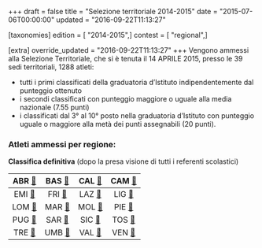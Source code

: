 +++
draft = false
title = "Selezione territoriale 2014-2015"
date = "2015-07-06T00:00:00"
updated = "2016-09-22T11:13:27"

[taxonomies]
edition = [ "2014-2015",]
contest = [ "regional",]

[extra]
override_updated = "2016-09-22T11:13:27"
+++
Vengono ammessi alla Selezione Territoriale, che si è tenuta il 14 APRILE 2015, presso le 39 sedi territoriali, 1288 atleti:

- tutti i primi classificati della graduatoria d’Istituto indipendentemente dal punteggio ottenuto
- i secondi classificati con punteggio maggiore o uguale alla media nazionale (7.55 punti)
- i classificati dal 3° al 10° posto nella graduatoria d’Istituto con punteggio uguale o maggiore alla metà dei punti assegnabili (20 punti).

### Atleti ammessi per regione:

**Classifica definitiva** (dopo la presa visione di tutti i referenti scolastici)

| ABR [🔗](/oldsite/82/abr2015.pdf)  | BAS [🔗](/oldsite/82/bas2015.pdf)  | CAL [🔗](/oldsite/82/cal2015.pdf)  | CAM [🔗](/oldsite/82/cam_2015.pdf) |
| :--------------------------------: | :------------------------------: | :------------------------------: | :------------------------------: |
| EMI [🔗](/oldsite/82/emi_2015.pdf) | FRI [🔗](/oldsite/82/fvg_2015.pdf) | LAZ [🔗](/oldsite/82/laz2015.pdf)  | LIG [🔗](/oldsite/82/lig2015.pdf)  |
| LOM [🔗](/oldsite/82/lom_2015.pdf) | MAR [🔗](/oldsite/82/mar2015.pdf)  | MOL [🔗](/oldsite/82/mol2015.pdf)  | PIE [🔗](/oldsite/82/pie_2015.pdf) |
| PUG [🔗](/oldsite/82/pug2015.pdf)  | SAR [🔗](/oldsite/82/sar2015.pdf)  | SIC [🔗](/oldsite/82/sic_2015.pdf) | TOS [🔗](/oldsite/82/tos_2015.pdf) |
| TRE [🔗](/oldsite/82/tre2015.pdf)  | UMB [🔗](/oldsite/82/umb2015.pdf)  | VAL [🔗](/oldsite/82/val2015.pdf)  | VEN [🔗](/oldsite/82/ven_2015.pdf) |
